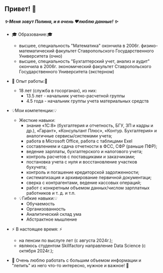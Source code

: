 ## Привет! 👋

##### ✨ **Меня зовут Полина, и я очень ❤️люблю данные!** ✨

* 🎓 Образование:🎓
   * высшее, специальность "Математика" окончила в 2006г. физико-математический факультет Ставропольского Государственного Университета (очно)
   * высшее, специальность "Бухгалтерский учет, анализ и аудит" окончила в 2006г. экономический факультет Ставропольского Государственного Университета (экстерном)
* 👮 Опыт работы:👮
   * 18 лет (служба в госорганах), из них:
      * 13.5 лет - начальник учетно-расчетной группы
      * 4.5 года - начальник группы учета материальных средств
    
* 💡Мои компетенции:💡
   * Жесткие навыки:
      * знание «1С:8» (бухгалтерия и отчетность, БГУ, ЗП и кадры и др.), «Гарант», «Консультант Плюс», «Контур. Бухгалтерия» и аналогичные сервисы/системами учета;
      * работа в Microsoft Office, работа с таблицами Exel
      * составлением и сдача отчетности в ФСС, СФР (раньше ПФР);
      * ведение зарплаты, бухгалтерского и налогового учета;
      * контроль расчетов с поставщиками и заказчиками;
      * постановка учета с нуля и восстановление участков бухучета;
      * контроль и погашение кредиторской задолженности;
      * систематизация и архивирование первичной документаци;
      * сверка с контрагентами, ведение кассовых операций;
      * работ с конкретным объемом данных/числом зарплатных работников и т. д. и т.п.
  * 💡Гибкие навыки:💡
      * Обучаемость
      * Организованность
      * Аналитический склад ума
      * Абстрактное мышление

* ⚡️ В настоящее время: ⚡️
     * на пенсии по выслуге лет (с августа 2024г.);
     * являюсь студентом Skillfactory направление Data Science (c октября 2024г.);
  
* 💬 Очень люблю работать с большим объемом информации и "лепить" из него что-то интересно, нужное и важное! 💬    
